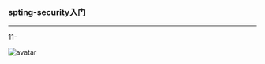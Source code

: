 ### spting-security入门

---

11-

![avatar](https://pussinboots-morning.oss-cn-qingdao.aliyuncs.com/git_markdown/java/spring-security-01.png)

